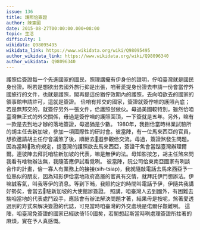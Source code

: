 ```yaml
---
issue: 136
title: 護照佮簽證
author: 陳憲國
date: 2015-08-27T00:00:00.000+08:00
topic: 生活
difficulty: 1
wikidata: Q98095495
wikidata_link: https://www.wikidata.org/wiki/Q98095495
author_wikidata_link: https://www.wikidata.org/wiki/Q98096340
author_wikidata: Q98096340
---
```

護照佮簽證每一个先進國家的國民，照理講攏有伊身份的證明，佇咱臺灣就是國民身份證。啊若是想欲出去國外旅行抑是出張，咱著愛提身份證去申請一份會當佇外國旅行的文件，也就是護照，閣再提這份猶佇效期內的護照，去向咱欲去的國家的領事館申請許可，這就是簽證。
佮咱有邦交的國家，簽證就簽佇咱的護照內底；若是無邦交的，就簽佇另外一張文件，佮護照敆做伙。毋過美國較特別，雖然佮咱臺灣無正式的外交關係，毋過是簽佇咱的護照面頂，一下簽就是五年。另外，嘛有一款是去到地才辦的落地簽證，毋過猶是少數。
1980年，我捌佮當時林業試驗所的胡主任去新加坡，參加一項國際性的研討會。彼當陣，有一位馬來西亞的官員，想欲邀請胡主任佇會議煞了後，順紲去𪜶遐參觀佮交流。毋過，簽證煞發生問題。因為當時𪜶政府規定，提臺灣的護照欲去馬來西亞，簽證干焦會當踮臺灣辦理爾爾。連彼陣去拜託咱駐新加坡的代表，嘛是無伊的法。毋知影按怎，胡主任煞來問我看有啥物辦法無，我隨答應伊試看覓咧。
彼當陣，阮公司佮東南亞國家有咧談合作的計畫，佮一寡人有業務上的接接(sih-tsiap)，我就隨敲電話去馬來西亞予一位熟似的朋友，因為知影伊佮當地政府高層的官員有交情，就拜託伊鬥想辦法。伊嘛誠客氣，叫我等伊的消息。等到下晡，我照約定的時間叫電話予伊，伊隨共我講好勢矣，會當去𪜶駐新加坡的大使館辦簽證。
照講，咱臺灣人去到國外，有困難去揣咱當地的代表處鬥跤手，應該會有辦法解決問題才著，結果毋是按呢，煞著愛透過別的方式來解決簽證的代誌，可見當時咱臺灣的外交處境是偌爾仔艱難咧。
這陣，咱臺灣免簽證的國家已經欲倚150國矣，若閣想起斯當時咧處理簽證所拄著的麻煩，實在予人真感慨。
